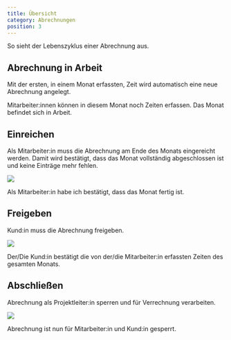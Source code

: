 ```yaml
---
title: Übersicht
category: Abrechnungen
position: 3
---
```


<alert type="info">So sieht der Lebenszyklus einer Abrechnung aus.</alert>

## Abrechnung in Arbeit

Mit der ersten, in einem Monat erfassten, Zeit wird automatisch eine neue Abrechnung angelegt.

<div class="grid grid-cols-2 items-center">
<div>
    <!-- <img src="/docs/billing/anton-billing-einreichen.png"></img> -->
</div>
<div class="items-center">
    <status-chip label="in Arbeit" d="M2,6V8H14V6H2M2,10V12H14V10H2M20.04,10.13C19.9,10.13 19.76,10.19 19.65,10.3L18.65,11.3L20.7,13.35L21.7,12.35C21.92,12.14 21.92,11.79 21.7,11.58L20.42,10.3C20.31,10.19 20.18,10.13 20.04,10.13M18.07,11.88L12,17.94V20H14.06L20.12,13.93L18.07,11.88M2,14V16H10V14H2Z"></status-chip>
    
</div>
</div>
<p class="">Mitarbeiter:innen können in diesem Monat noch Zeiten erfassen. Das Monat befindet sich in Arbeit.</p>

## Einreichen

Als Mitarbeiter:in muss die Abrechnung am Ende des Monats eingereicht werden. Damit wird bestätigt, dass das Monat vollständig abgeschlossen ist und keine Einträge mehr fehlen.

<div class="grid grid-cols-2 items-center">
<div>
    <img src="/docs/billing/anton-billing-einreichen.png"></img>
</div>
<div>
    <status-chip label="Eingereicht" color="grey" d="M14,10H2V12H14V10M14,6H2V8H14V6M2,16H10V14H2V16M21.5,11.5L23,13L16,20L11.5,15.5L13,14L16,17L21.5,11.5Z"></status-chip>
</div>
</div>
    <p class="">Als Mitarbeiter:in habe ich bestätigt, dass das Monat fertig ist.</p>

## Freigeben

Kund:in muss die Abrechnung freigeben.

<div class="grid grid-cols-2 items-center">
<div>
    <img src="/docs/billing/gerda-billing-freigeben.png"></img>
</div>
<div>
    <status-chip label="Freigeben" color="orange" d="M0.41,13.41L6,19L7.41,17.58L1.83,12M22.24,5.58L11.66,16.17L7.5,12L6.07,13.41L11.66,19L23.66,7M18,7L16.59,5.58L10.24,11.93L11.66,13.34L18,7Z"></status-chip>
</div>
</div>
    <p class="">Der/Die Kund:in bestätigt die von der/die Mitarbeiter:in erfassten Zeiten des gesamten Monats.</p>

## Abschließen

Abrechnung als Projektleiter:in sperren und für Verrechnung verarbeiten.

<div class="grid grid-cols-2 items-center">
<div>
    <img src="/docs/billing/paul-billing-abschließen.png"></img>
</div>
<div>
    <status-chip color="green" label="Abgeschlossen" d="M14 15C14 16.11 13.11 17 12 17C10.89 17 10 16.1 10 15C10 13.89 10.89 13 12 13C13.11 13 14 13.9 14 15M13.09 20C13.21 20.72 13.46 21.39 13.81 22H6C4.89 22 4 21.1 4 20V10C4 8.89 4.89 8 6 8H7V6C7 3.24 9.24 1 12 1S17 3.24 17 6V8H18C19.11 8 20 8.9 20 10V13.09C19.67 13.04 19.34 13 19 13C18.66 13 18.33 13.04 18 13.09V10H6V20H13.09M9 8H15V6C15 4.34 13.66 3 12 3S9 4.34 9 6V8M21.34 15.84L17.75 19.43L16.16 17.84L15 19L17.75 22L22.5 17.25L21.34 15.84Z"></status-chip>
</div>
</div>
    <p class="">Abrechnung ist nun für Mitarbeiter:in und Kund:in gesperrt.</p>
